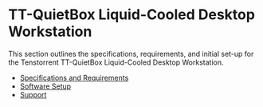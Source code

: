 # TT-QuietBox Liquid-Cooled Desktop Workstation

This section outlines the specifications, requirements, and initial set-up for the Tenstorrent TT-QuietBox Liquid-Cooled Desktop Workstation.

- [Specifications and Requirements](./specifications.md)
- [Software Setup](https://docs.tenstorrent.com/quickstart.html)
- [Support](./support.md)


